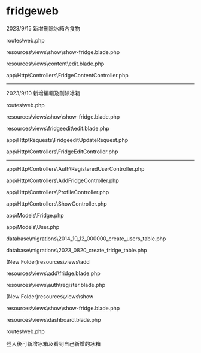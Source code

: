 # fridgeweb

2023/9/15  新增刪除冰箱內食物

routes\web.php

resources\views\show\show-fridge.blade.php

resources\views\content\edit.blade.php

app\Http\Controllers\FridgeContentController.php



------------------------------------------------------

2023/9/10  新增編輯及刪除冰箱

routes\web.php

resources\views\show\show-fridge.blade.php

resources\views\fridgeedit\edit.blade.php

app\Http\Requests\FridgeeditUpdateRequest.php

app\Http\Controllers\FridgeEditController.php


------------------------------------------------------


app\Http\Controllers\Auth\RegisteredUserController.php

app\Http\Controllers\AddFridgeController.php

app\Http\Controllers\ProfileController.php

app\Http\Controllers\ShowController.php

app\Models\Fridge.php

app\Models\User.php

database\migrations\2014_10_12_000000_create_users_table.php

database\migrations\2023_0820_create_fridge_table.php

(New Folder)resources\views\add

resources\views\add\fridge.blade.php

resources\views\auth\register.blade.php

(New Folder)resources\views\show

resources\views\show\show-fridge.blade.php

resources\views\dashboard.blade.php

routes\web.php

登入後可新增冰箱及看到自己新增的冰箱

